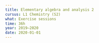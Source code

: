 ```yaml
---
title: Elementary algebra and analysis 2
cursus: L1 Chemistry (S2)
what: Exercise sessions
time: 36h
year: 2019–2020
date: 2020-01-01
---
```

